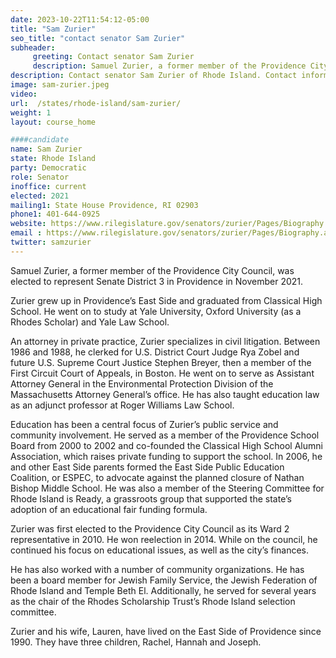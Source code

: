```yaml
---
date: 2023-10-22T11:54:12-05:00
title: "Sam Zurier"
seo_title: "contact senator Sam Zurier"
subheader:
     greeting: Contact senator Sam Zurier
     description: Samuel Zurier, a former member of the Providence City Council, was elected to represent Senate District 3 in Providence in November 2021.
description: Contact senator Sam Zurier of Rhode Island. Contact information for Sam Zurier includes email address, phone number, and mailing address.
image: sam-zurier.jpeg
video:
url:  /states/rhode-island/sam-zurier/
weight: 1
layout: course_home

####candidate
name: Sam Zurier
state: Rhode Island
party: Democratic
role: Senator
inoffice: current
elected: 2021
mailing1: State House Providence, RI 02903
phone1: 401-644-0925
website: https://www.rilegislature.gov/senators/zurier/Pages/Biography.aspx/
email : https://www.rilegislature.gov/senators/zurier/Pages/Biography.aspx/
twitter: samzurier
---
```


Samuel Zurier, a former member of the Providence City Council, was elected to represent Senate District 3 in Providence in November 2021.

Zurier grew up in Providence’s East Side and graduated from Classical High School. He went on to study at Yale University, Oxford University (as a Rhodes Scholar) and Yale Law School.

An attorney in private practice, Zurier specializes in civil litigation. Between 1986 and 1988, he clerked for U.S. District Court Judge Rya Zobel and future U.S. Supreme Court Justice Stephen Breyer, then a member of the First Circuit Court of Appeals, in Boston. He went on to serve as Assistant Attorney General in the Environmental Protection Division of the Massachusetts Attorney General’s office. He has also taught education law as an adjunct professor at Roger Williams Law School.

Education has been a central focus of Zurier’s public service and community involvement. He served as a member of the Providence School Board from 2000 to 2002 and co-founded the Classical High School Alumni Association, which raises private funding to support the school. In 2006, he and other East Side parents formed the East Side Public Education Coalition, or ESPEC, to advocate against the planned closure of Nathan Bishop Middle School. He was also a member of the Steering Committee for Rhode Island is Ready, a grassroots group that supported the state’s adoption of an educational fair funding formula.

Zurier was first elected to the Providence City Council as its Ward 2 representative in 2010. He won reelection in 2014. While on the council, he continued his focus on educational issues, as well as the city’s finances.

He has also worked with a number of community organizations. He has been a board member for Jewish Family Service, the Jewish Federation of Rhode Island and Temple Beth El. Additionally, he served for several years as the chair of the Rhodes Scholarship Trust’s Rhode Island selection committee.

Zurier and his wife, Lauren, have lived on the East Side of Providence since 1990. They have three children, Rachel, Hannah and Joseph.​
